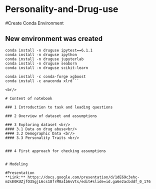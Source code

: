 # Personality-and-Drug-use

#Create Conda Environment
## New environment was created

```conda create --name druguse python=3.8.5
conda install -n druguse ipytest==6.1.1
conda install -n druguse ipython
conda install -n druguse jupyterlab
conda install -n druguse seaborn
conda install -n druguse scikit-learn

conda install -c conda-forge xgboost
conda install -c anaconda xlrd```

<br/>

# Content of notebook

### 1 Introduction to task and leading questions

### 2 Overview of dataset and assumptions

### 3 Exploring dataset <br/>
#### 3.1 Data on drug abuse<br/>
#### 3.2 Demographic Data <br/>
#### 3.3 Personality Traits <br/>


### 4 First approach for checking assumptions


# Modeling

#Presentation
**Link:** https://docs.google.com/presentation/d/1dE69c3ehc-m2sE0KUZjfO3SgjL6cs18frM0a1b6vVts/edit#slide=id.ga6e2acbddf_0_176
